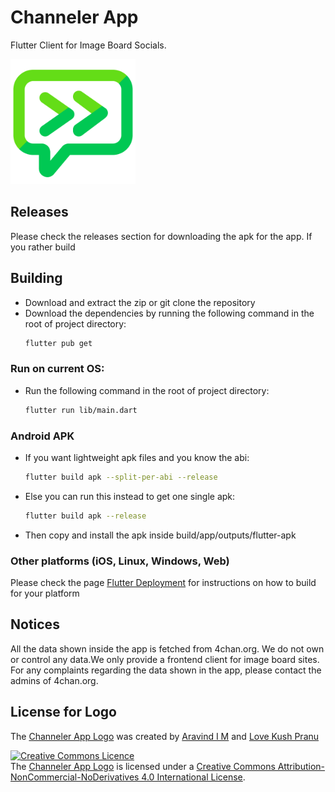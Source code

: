 # Channeler App
Flutter Client for Image Board Socials.

<img alt="Channeler App Logo" src="./assets/icon/icon.png" style="height:200px;width:200px"/>

## Releases
Please check the releases section for downloading the apk for the app. If you rather build

## Building
- Download and extract the zip or git clone the repository
- Download the dependencies by running the following command in the root of project directory:
  ```sh
  flutter pub get
  ```
### Run on current OS:
- Run the following command in the root of project directory:
  ```sh
  flutter run lib/main.dart
  ```

### Android APK
- If you want lightweight apk files and you know the abi:
  ```sh
  flutter build apk --split-per-abi --release
  ```

- Else you can run this instead to get one single apk:
  ```sh
  flutter build apk --release
  ```
- Then copy and install the apk inside build/app/outputs/flutter-apk

### Other platforms (iOS, Linux, Windows, Web)
Please check the page [Flutter Deployment](https://docs.flutter.dev/deployment) for instructions on how to build for your platform

## Notices
All the data shown inside the app is fetched from 4chan.org. We do not own or control any data.We only provide a frontend client for image board sites. For any complaints regarding the data shown in the app, please contact the admins of 4chan.org.

## License for Logo
The [Channeler App Logo](./assets/icon/icon.png) was created by [Aravind I M](https://github.com/AravindIM) and [Love Kush Pranu](https://github.com/lutherleo)

<a rel="license" href="http://creativecommons.org/licenses/by-nc-nd/4.0/"><img alt="Creative Commons Licence" style="border-width:0" src="https://i.creativecommons.org/l/by-nc-nd/4.0/88x31.png" /></a><br />The <a href="./assets/icon/icon.png">Channeler App Logo</a> is licensed under a <a rel="license" href="http://creativecommons.org/licenses/by-nc-nd/4.0/">Creative Commons Attribution-NonCommercial-NoDerivatives 4.0 International License</a>.